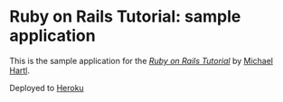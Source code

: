 # Ruby on Rails Tutorial: sample application

This is the sample application for
the [*Ruby on Rails Tutorial*](http://railstutorial.org/)
by [Michael Hartl](http://michaelhartl.com/).

Deployed to <a href="http://radiant-gorge-4339.herokuapp.com">Heroku</a>
